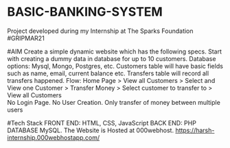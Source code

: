 # BASIC-BANKING-SYSTEM
Project developed during my Internship at The Sparks Foundation #GRIPMAR21

#AIM 
Create a simple dynamic website which has the following specs. Start with creating a dummy data in database for up to 10 customers. Database options: Mysql, Mongo, Postgres, etc. Customers table will have basic fields such as name, email, current balance etc. Transfers table will record all transfers happened. 
Flow: Home Page > View all Customers > Select and View one Customer > Transfer Money > Select customer to transfer to > View all Customers  
No Login Page. No User Creation. Only transfer of money between multiple users 

#Tech Stack 
FRONT END: HTML, CSS, JavaScript 
BACK END: PHP DATABASE MySQL.
The Website is Hosted at 000webhost. https://harsh-internship.000webhostapp.com/  
